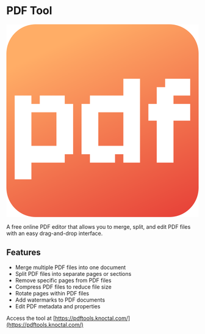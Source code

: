# PDF Tool

![Logo](public/icon.svg)

A free online PDF editor that allows you to merge, split, and edit PDF files with an easy drag-and-drop interface.

## Features

- Merge multiple PDF files into one document
- Split PDF files into separate pages or sections
- Remove specific pages from PDF files
- Compress PDF files to reduce file size
- Rotate pages within PDF files
- Add watermarks to PDF documents
- Edit PDF metadata and properties

Access the tool at [https://pdftools.knoctal.com/](https://pdftools.knoctal.com/)

